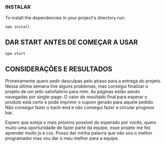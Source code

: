 ### INSTALAR

To install the dependencies in your project's directory run:

```
npm install
```

## DAR START ANTES DE COMEÇAR A USAR

```
npm start
```
## CONSIDERAÇÕES E RESULTADOS
Primeiramente quero pedir desculpas pelo atraso para a entrega do projeto.
Nessa última semana tive alguns problemas, mas consegui finalizar o projeto de um jeito satisfatório para mim.
As páginas estão sendo navegadas por single-page.
O valor do resultado final para esperar o produto está certo e pode imprimir o cupom gerado para aquele pedido.
Não consegui fazer o back-end e não consegui fazer a circular progress bar.

Espero que esteja o mais próximo possível do esperado por vocês, quero muito uma oportunidade de fazer parte da equipe, esse projeto me fez aprender muito js e css. Posso dar minha palavra que não sou o melhor programador mas vou dar o meu melhor para a equipe.

